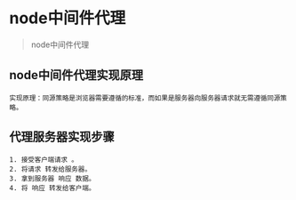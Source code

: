 # node中间件代理
> node中间件代理

## node中间件代理实现原理
	实现原理：同源策略是浏览器需要遵循的标准，而如果是服务器向服务器请求就无需遵循同源策略。

## 代理服务器实现步骤
```
1. 接受客户端请求 。
2. 将请求 转发给服务器。
3. 拿到服务器 响应 数据。
4. 将 响应 转发给客户端。
```
